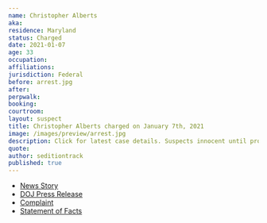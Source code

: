 ```yaml
---
name: Christopher Alberts
aka:
residence: Maryland
status: Charged
date: 2021-01-07
age: 33
occupation:
affiliations:
jurisdiction: Federal
before: arrest.jpg
after:
perpwalk:
booking:
courtroom:
layout: suspect
title: Christopher Alberts charged on January 7th, 2021
image: /images/preview/arrest.jpg
description: Click for latest case details. Suspects innocent until proven guilty.
quote:
author: seditiontrack
published: true
---
```


- [News Story](https://www.baltimoresun.com/news/crime/bs-md-cr-marylanders-arrested-at-capitol-20210107-nd4fjzvmifdxflacbby4mxmyqu-story.html)
- [DOJ Press Release](https://www.justice.gov/opa/pr/thirteen-charged-federal-court-following-riot-united-states-capitol)
- [Complaint](https://www.justice.gov/opa/press-release/file/1351681/download)
- [Statement of Facts](https://www.justice.gov/opa/press-release/file/1351686/download)
